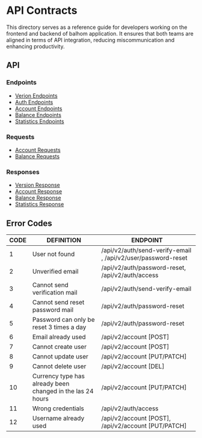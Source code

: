 # API Contracts

This directory serves as a reference guide for developers working on the frontend and backend of balhom application. It ensures that both teams are aligned in terms of API integration, reducing miscommunication and enhancing productivity.


## API

### Endpoints

* [Verion Endpoints](./endpoints/version-endpoints.md)
* [Auth Endpoints](./endpoints/auth-endpoints.md)
* [Account Endpoints](./endpoints/account-endpoints.md)
* [Balance Endpoints](./endpoints/balance-endpoints.md)
* [Statistics Endpoints](./endpoints/statistics-endpoints.md)

### Requests

* [Account Requests](./requests/account-requests.md)
* [Balance Requests](./requests/balance-requests.md)

### Responses

* [Version Response](./responses/version-response.md)
* [Account Response](./responses/account-response.md)
* [Balance Response](./responses/balance-responses.md)
* [Statistics Response](./responses/statistics-responses.md)


## Error Codes

| CODE | DEFINITION                                                 | ENDPOINT                                                     |
| ---- | ---------------------------------------------------------- | ------------------------------------------------------------ |
| 1    | User not found                                             | /api/v2/auth/send-verify-email , /api/v2/user/password-reset |
| 2    | Unverified email                                           | /api/v2/auth/password-reset, /api/v2/auth/access             |
| 3    | Cannot send verification mail                              | /api/v2/auth/send-verify-email                               |
| 4    | Cannot send reset password mail                            | /api/v2/auth/password-reset                                  |
| 5    | Password can only be reset 3 times a day                   | /api/v2/auth/password-reset                                  |
| 6    | Email already used                                         | /api/v2/account [POST]                                       |
| 7    | Cannot create user                                         | /api/v2/account [POST]                                       |
| 8    | Cannot update user                                         | /api/v2/account [PUT/PATCH]                                  |
| 9    | Cannot delete user                                         | /api/v2/account [DEL]                                        |
| 10   | Currency type has already been changed in the las 24 hours | /api/v2/account [PUT/PATCH]                                  |
| 11   | Wrong credentials                                          | /api/v2/auth/access                                          |
| 12   | Username already used                                      | /api/v2/account [POST], /api/v2/account [PUT/PATCH]          |
